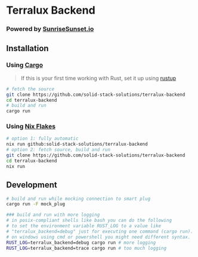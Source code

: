 # Terralux Backend
### Powered by [SunriseSunset.io](https://sunrisesunset.io)

## Installation

### Using [Cargo](https://doc.rust-lang.org/cargo/getting-started/installation.html)
> If this is your first time working with Rust, set it up using [rustup](https://rustup.rs)
```sh
# fetch the source
git clone https://github.com/solid-stack-solutions/terralux-backend
cd terralux-backend
# build and run
cargo run
```
### Using [Nix Flakes](https://wiki.nixos.org/wiki/Flakes)
```sh
# option 1: fully automatic
nix run github:solid-stack-solutions/terralux-backend
# option 2: fetch source, build and run
git clone https://github.com/solid-stack-solutions/terralux-backend
cd terralux-backend
nix run
```

## Development

```sh
# build and run while mocking connection to smart plug
cargo run -F mock_plug

### build and run with more logging
# in posix-compliant shells like bash you can do the following
# to set the environment variable RUST_LOG to a value like
# "terralux_backend=debug" just for executing one command (cargo run).
# on windows using cmd or powershell you might need different syntax.
RUST_LOG=terralux_backend=debug cargo run # more logging
RUST_LOG=terralux_backend=trace cargo run # too much logging
```
